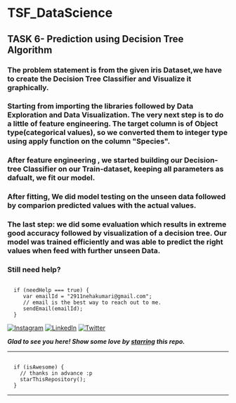 # TSF_DataScience
## TASK 6- Prediction using Decision Tree Algorithm

### The problem statement is from the given iris Dataset,we have to create the Decision Tree Classifier and Visualize it graphically. 
### Starting from importing the libraries followed by Data Exploration and Data Visualization. The very next step is to do a little of feature engineering. The target column is of Object type(categorical values), so we converted them to integer type using apply function on the column "Species". 
### After feature engineering , we started building our Decision-tree Classifier on our Train-dataset, keeping all parameters as dafualt, we fit our model. 
### After fitting, We did model testing on the unseen data followed by comparion predicted values with the actual values. 
### The last step: we did some evaluation which results in extreme good accuracy followed by visualization of a decision tree. Our model was trained efficiently and was able to predict the right values when feed with further unseen Data.


### Still need help?

```

  if (needHelp === true) {
     var emailId = "2911nehakumari@gmail.com";
     // email is the best way to reach out to me.
     sendEmail(emailId);
  }

```

  [![Instagram](https://img.shields.io/static/v1.svg?label=follow&message=@neha7_kashyap&color=grey&logo=instagram&style=flat&logoColor=white&colorA=critical)](https://www.instagram.com/neha7_kashyap/) [![LinkedIn](https://img.shields.io/static/v1.svg?label=connect&message=@neha-kumari-09415a16b/&color=9cf&logo=linkedin&style=flat&logoColor=white&colorA=blue)](https://www.linkedin.com/in/neha-kumari-09415a16b/) [![Twitter](https://img.shields.io/static/v1.svg?label=connect&message=@Neha_kumari_7&color=grey&logo=twitter&style=flat&logoColor=white&colorA=critical)](https://twitter.com/Neha_kumari_7)

***Glad to see you here! Show some love by [starring](https:////github.com/neha07kumari/TSF_DataScience) this repo.***

-----

```

  if (isAwesome) {
    // thanks in advance :p
    starThisRepository();
  }

```

******
